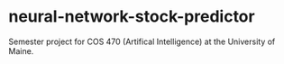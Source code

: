 neural-network-stock-predictor
==============================

Semester project for COS 470 (Artifical Intelligence) at the University of Maine.
